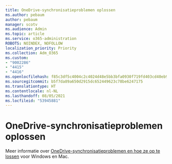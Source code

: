 ```yaml
---
title: OneDrive-synchronisatieproblemen oplossen
ms.author: pebaum
author: pebaum
manager: scotv
ms.audience: Admin
ms.topic: article
ms.service: o365-administration
ROBOTS: NOINDEX, NOFOLLOW
localization_priority: Priority
ms.collection: Adm_O365
ms.custom:
- "9002286"
- "4415"
- "4416"
ms.openlocfilehash: f85c3df5c4004c2c4024d48e5bb3bfa0930f719fd403cd40eb9b09a13ca0d208
ms.sourcegitcommit: b5f7da89a650d2915dc652449623c78be6247175
ms.translationtype: HT
ms.contentlocale: nl-NL
ms.lasthandoff: 08/05/2021
ms.locfileid: "53945881"
---
```

# <a name="fix-onedrive-sync-issues"></a>OneDrive-synchronisatieproblemen oplossen

Meer informatie over [OneDrive-synchronisatieproblemen en hoe ze op te lossen](https://support.office.com/article/fix-onedrive-sync-problems-0899b115-05f7-45ec-95b2-e4cc8c4670b2) voor Windows en Mac.
